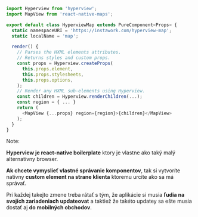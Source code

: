 
```javascript
import Hyperview from 'hyperview';
import MapView from 'react-native-maps';

export default class HyperviewMap extends PureComponent<Props> {
  static namespaceURI = 'https://instawork.com/hyperview-map';
  static localName = 'map';

  render() {
    // Parses the HXML elements attributes.
    // Returns styles and custom props.
    const props = Hyperview.createProps(
      this.props.element,
      this.props.stylesheets,
      this.props.options,
    );
    // Render any HXML sub-elements using Hyperview.
    const children = Hyperview.renderChildren(...);
    const region = { ... }
    return (
      <MapView {...props} region={region}>{children}</MapView>
    );
  }
}
```

Note:

**Hyperview je react-native boilerplate** ktory je vlastne ako taký malý alternatívny browser.

**Ak chcete vymyslieť vlastné správanie komponentov**, tak si vytvoríte nativny **custom element na strane klienta** ktoremu urcite ako sa má správať.

Pri každej takejto zmene treba rátať s tým, že aplikácie si musia **ľudia na svojích zariadeniach updateovat** a taktiež že takéto updatey sa ešte musia dostať aj **do mobilných obchodov**.

